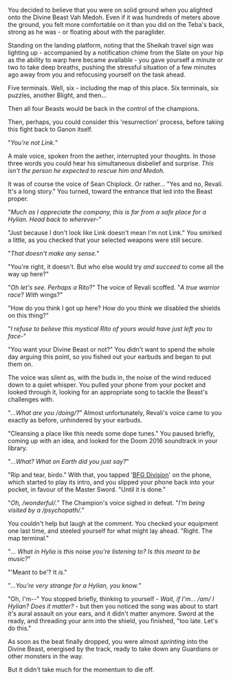 You decided to believe that you were on solid ground when you alighted onto the Divine Beast Vah Medoh. Even if it was hundreds of meters above the ground, you felt more comfortable on it than you did on the Teba's back, strong as he was - or floating about with the paraglider.

Standing on the landing platform, noting that the Sheikah travel sign was lighting up - accompanied by a notification chime from the Slate on your hip as the ability to warp here became available - you gave yourself a minute or two to take deep breaths, pushing the stressful situation of a few minutes ago away from you and refocusing yourself on the task ahead.

Five terminals. Well, six - including the map of this place. Six terminals, six puzzles, another Blight, and then...

Then all four Beasts would be back in the control of the champions.

Then, perhaps, you could consider this 'resurrection' process, before taking this fight back to Ganon itself.

"*You're not Link.*"

A male voice, spoken from the aether, interrupted your thoughts. In those three words you could hear his simultaneous disbelief and surprise. *This isn't the person he expected to rescue him and Medoh.*

It was of course the voice of Sean Chiplock. Or rather... "Yes and no, Revali. It's a long story." You turned, toward the entrance that led into the Beast proper.

"*Much as I appreciate the company, this is far from a safe place for a Hylian. Head back to wherever-*"

"Just because I don't look like Link doesn't mean I'm not Link." You smirked a little, as you checked that your selected weapons were still secure.

"*That doesn't make any sense.*"

"You're right, it doesn't. But who else would try *and succeed* to come all the way up here?"

"*Oh let's see. Perhaps a* Rito?" The voice of Revali scoffed. "*A true warrior race? With* wings?"

"How do you think I got up here? How do you think we disabled the shields on this thing?"

"*I refuse to believe this mystical Rito of yours would have just left you to face-*"

"You want your Divine Beast or not?" You didn't want to spend the whole day arguing this point, so you fished out your earbuds and began to put them on.

The voice was silent as, with the buds in, the noise of the wind reduced down to a quiet whisper. You pulled your phone from your pocket and looked through it, looking for an appropriate song to tackle the Beast's challenges with.

"*...What are you /doing/?*" Almost unfortunately, Revali's voice came to you exactly as before, unhindered by your earbuds.

"Cleansing a place like this needs some dope tunes." You paused briefly, coming up with an idea, and looked for the Doom 2016 soundtrack in your library.

"*...What? What on Earth did you just say?*"

"Rip and tear, birdo." With that, you tapped '[BFG Division](https://youtu.be/QHRuTYtSbJQ)' on the phone, which started to play its intro, and you slipped your phone back into your pocket, in favour of the Master Sword. "Until it is done."

"*Oh, /wonderful/.*" The Champion's voice sighed in defeat. "*I'm being visited by a /psychopath/.*"

You couldn't help but laugh at the comment. You checked your equipment one last time, and steeled yourself for what might lay ahead. "Right. The map terminal."

"*... What in Hylia is this* noise *you're listening to? Is this meant to be music?*"

"'Meant to be'? It *is*."

"*...You're very strange for a Hylian, you know.*"

"Oh, I'm--" You stopped briefly, thinking to yourself - *Wait, if I'm... /am/ I Hylian? Does it matter?* - but then you noticed the song was about to start it's aural assault on your ears, and it didn't matter anymore. Sword at the ready, and threading your arm into the shield, you finished, "too late. Let's do this."

As soon as the beat finally dropped, you were almost *sprinting* into the Divine Beast, energised by the track, ready to take down any Guardians or other monsters in the way.

But it didn't take much for the momentum to die off.